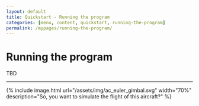```yaml
---
layout: default
title: Quickstart - Running the program
categories: [menu, content, quickstart, running-the-program]
permalink: /mypages/running-the-program/
---
```


# Running the program

TBD

---

{% include image.html
  url="/assets/img/ac_euler_gimbal.svg"
  width="70%"
  description="So, you want to simulate the flight of this aircraft?"
  %}
